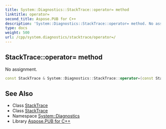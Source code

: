 ```yaml
---
title: System::Diagnostics::StackTrace::operator= method
linktitle: operator=
second_title: Aspose.PUB for C++
description: 'System::Diagnostics::StackTrace::operator= method. No assignment in C++.'
type: docs
weight: 500
url: /cpp/system.diagnostics/stacktrace/operator=/
---
```

## StackTrace::operator= method


No assignment.

```cpp
const StackTrace & System::Diagnostics::StackTrace::operator=(const StackTrace &) const =delete
```

## See Also

* Class [StackTrace](../)
* Class [StackTrace](../)
* Namespace [System::Diagnostics](../../)
* Library [Aspose.PUB for C++](../../../)
